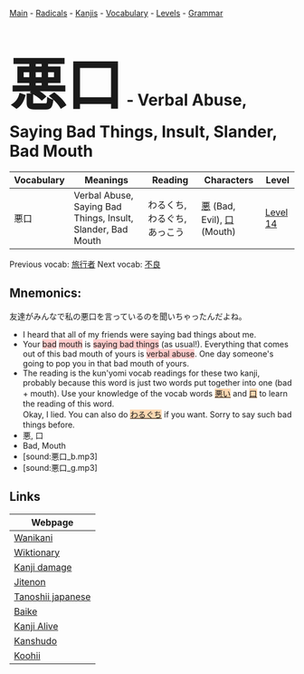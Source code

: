 <style> bigfont {font-size: 100px}</style>
[Main](../README.md) -
[Radicals](../radicals.md) -
[Kanjis](../kanjis.md) -
[Vocabulary](../vocabulary.md) -
[Levels](../levels.md) -
[Grammar](../grammar.md)
# <bigfont> 悪口</bigfont> - Verbal Abuse, Saying Bad Things, Insult, Slander, Bad Mouth 

| Vocabulary | Meanings | Reading | Characters | Level |
| --- | --- | --- | --- | --- |
| 悪口 | Verbal Abuse, Saying Bad Things, Insult, Slander, Bad Mouth | わるくち, わるぐち, あっこう |  [悪](../kanjis/悪.md) (Bad, Evil), [口](../kanjis/口.md) (Mouth) | [Level 14](../levels/wk_level14.md) |

Previous vocab: [旅行者](旅行者.md) Next vocab: [不良](不良.md) 

## Mnemonics:
友達がみんなで私の悪口を言っているのを聞いちゃったんだよね。
* I heard that all of my friends were saying bad things about me.
* Your <span style="background-color:#ffcccb"> bad</span> <span style="background-color:#ffcccb"> mouth</span> is <span style="background-color:#ffcccb"> saying bad things</span> (as usual!). Everything that comes out of this bad mouth of yours is <span style="background-color:#ffcccb"> verbal abuse</span>. One day someone's going to pop you in that bad mouth of yours.
* The reading is the kun'yomi vocab readings for these two kanji, probably because this word is just two words put together into one (bad + mouth). Use your knowledge of the vocab words <span style="background-color:#fed8b1"> [悪い](https://jisho.org/search/悪い)</span> and <span style="background-color:#fed8b1"> [口](https://jisho.org/search/口)</span> to learn the reading of this word.<br />Okay, I lied. You can also do <span style="background-color:#fed8b1"> [わるぐち](https://jisho.org/search/わるぐち)</span> if you want. Sorry to say such bad things before.
* 悪, 口
* Bad, Mouth
* [sound:悪口_b.mp3]
* [sound:悪口_g.mp3]


## Links 

| Webpage |
| --- |
| [Wanikani          ](https://www.wanikani.com/kanji/悪口) |
| [Wiktionary        ](https://en.wiktionary.org/wiki/悪口) |
| [Kanji damage      ](http://www.kanjidamage.com/kanji/search?utf8=✓&q=悪口) |
| [Jitenon           ](https://jitenon.com/kanji/悪口) |
| [Tanoshii japanese ](https://www.tanoshiijapanese.com/dictionary/kanji.cfm?k=悪口) |
| [Baike             ](https://baike.baidu.com/item/悪口) |
| [Kanji Alive       ](https://app.kanjialive.com/悪口) |
| [Kanshudo          ](https://www.kanshudo.com/searchmn?q=悪口) |
| [Koohii            ](https://kanji.koohii.com/study/kanji/悪口) |
